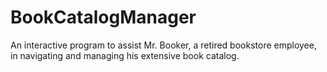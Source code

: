 # BookCatalogManager
An interactive program to assist Mr. Booker, a retired bookstore employee, in navigating and managing his extensive book catalog.
